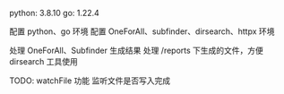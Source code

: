 python: 3.8.10
go: 1.22.4

配置 python、go 环境
配置 OneForAll、subfinder、dirsearch、httpx 环境

处理 OneForAll、Subfinder 生成结果
处理 /reports 下生成的文件，方便 dirsearch 工具使用

TODO:
watchFile 功能 监听文件是否写入完成
